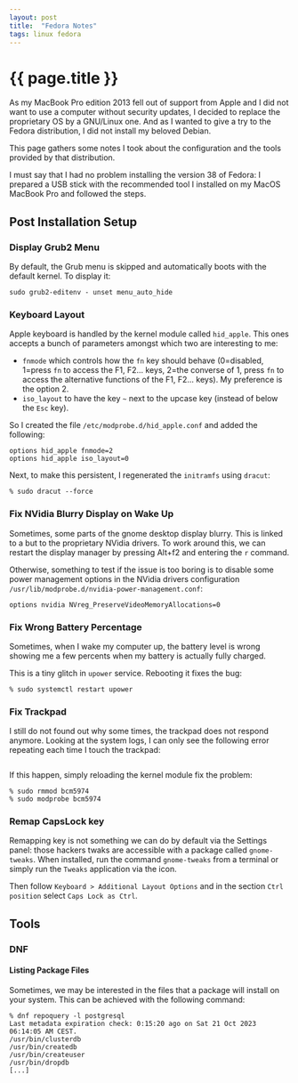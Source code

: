 ```yaml
---
layout: post
title:  "Fedora Notes"
tags: linux fedora
---
```


# {{ page.title }}

As my MacBook Pro edition 2013 fell out of support from Apple and I did not
want to use a computer without security updates, I decided to replace the
proprietary OS by a GNU/Linux one. And as I wanted to give a try to the Fedora
distribution, I did not install my beloved Debian.

This page gathers some notes I took about the configuration and the tools
provided by that distribution.

I must say that I had no problem installing the version 38 of Fedora: I
prepared a USB stick with the recommended tool I installed on my MacOS
MacBook Pro and followed the steps.

## Post Installation Setup

### Display Grub2 Menu

By default, the Grub menu is skipped and automatically boots with the default
kernel. To display it:

```
sudo grub2-editenv - unset menu_auto_hide
```

### Keyboard Layout

Apple keyboard is handled by the kernel module called `hid_apple`. This ones
accepts a bunch of parameters amongst which two are interesting to me:

* `fnmode` which controls how the `fn` key should behave (0=disabled, 1=press
  `fn` to access the F1, F2... keys, 2=the converse of 1, press `fn` to
  access the alternative functions of the F1, F2... keys). My preference is the
  option 2.
* `iso_layout` to have the key `~` next to the upcase key (instead of below the
  `Esc` key).

So I created the file `/etc/modprobe.d/hid_apple.conf` and added the following:

```
options hid_apple fnmode=2
options hid_apple iso_layout=0
```

Next, to make this persistent, I regenerated the `initramfs` using `dracut`:

```
% sudo dracut --force
```

### Fix NVidia Blurry Display on Wake Up

Sometimes, some parts of the gnome desktop display blurry. This is linked to a
but to the proprietary NVidia drivers. To work around this, we can restart the
display manager by pressing Alt+f2 and entering the `r` command.

Otherwise, something to test if the issue is too boring is to disable some
power management options in the NVidia drivers configuration
`/usr/lib/modprobe.d/nvidia-power-management.conf`:

```
options nvidia NVreg_PreserveVideoMemoryAllocations=0
```

### Fix Wrong Battery Percentage

Sometimes, when I wake my computer up, the battery level is wrong showing me a
few percents when my battery is actually fully charged.

This is a tiny glitch in `upower` service. Rebooting it fixes the bug:

```
% sudo systemctl restart upower
```

### Fix Trackpad

I still do not found out why some times, the trackpad does not respond anymore.
Looking at the system logs, I can only see the following error repeating each
time I touch the trackpad:

```
```

If this happen, simply reloading the kernel module fix the problem:

```
% sudo rmmod bcm5974
% sudo modprobe bcm5974
```

### Remap CapsLock key

Remapping key is not something we can do by default via the Settings panel:
those hackers twaks are accessible with a package called `gnome-tweaks`. When
installed, run the command `gnome-tweaks` from a terminal or simply run the
`Tweaks` application via the icon.

Then follow `Keyboard > Additional Layout Options` and in the section `Ctrl
position` select `Caps Lock as Ctrl`.

## Tools

### DNF

#### Listing Package Files

Sometimes, we may be interested in the files that a package will install on your
system. This can be achieved with the following command:

```
% dnf repoquery -l postgresql
Last metadata expiration check: 0:15:20 ago on Sat 21 Oct 2023 06:14:05 AM CEST.
/usr/bin/clusterdb
/usr/bin/createdb
/usr/bin/createuser
/usr/bin/dropdb
[...]
```
